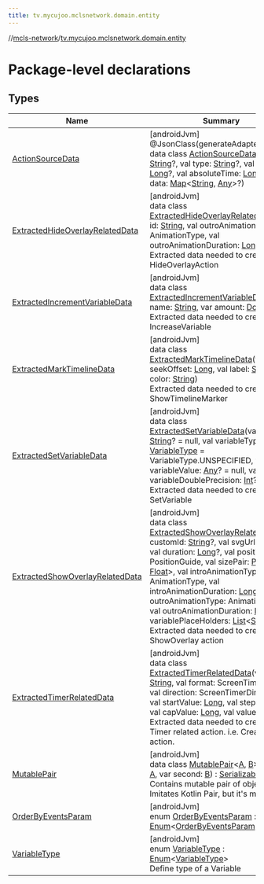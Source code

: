 ```yaml
---
title: tv.mycujoo.mclsnetwork.domain.entity
---
```

//[mcls-network](../../index.html)/[tv.mycujoo.mclsnetwork.domain.entity](index.html)



# Package-level declarations



## Types


| Name | Summary |
|---|---|
| [ActionSourceData](-action-source-data/index.html) | [androidJvm]<br>@JsonClass(generateAdapter = true)<br>data class [ActionSourceData](-action-source-data/index.html)(val id: [String](https://kotlinlang.org/api/latest/jvm/stdlib/kotlin/-string/index.html)?, val type: [String](https://kotlinlang.org/api/latest/jvm/stdlib/kotlin/-string/index.html)?, val offset: [Long](https://kotlinlang.org/api/latest/jvm/stdlib/kotlin/-long/index.html)?, val absoluteTime: [Long](https://kotlinlang.org/api/latest/jvm/stdlib/kotlin/-long/index.html)?, val data: [Map](https://kotlinlang.org/api/latest/jvm/stdlib/kotlin.collections/-map/index.html)&lt;[String](https://kotlinlang.org/api/latest/jvm/stdlib/kotlin/-string/index.html), [Any](https://kotlinlang.org/api/latest/jvm/stdlib/kotlin/-any/index.html)&gt;?) |
| [ExtractedHideOverlayRelatedData](-extracted-hide-overlay-related-data/index.html) | [androidJvm]<br>data class [ExtractedHideOverlayRelatedData](-extracted-hide-overlay-related-data/index.html)(val id: [String](https://kotlinlang.org/api/latest/jvm/stdlib/kotlin/-string/index.html), val outroAnimationType: AnimationType, val outroAnimationDuration: [Long](https://kotlinlang.org/api/latest/jvm/stdlib/kotlin/-long/index.html))<br>Extracted data needed to create a HideOverlayAction |
| [ExtractedIncrementVariableData](-extracted-increment-variable-data/index.html) | [androidJvm]<br>data class [ExtractedIncrementVariableData](-extracted-increment-variable-data/index.html)(val name: [String](https://kotlinlang.org/api/latest/jvm/stdlib/kotlin/-string/index.html), var amount: [Double](https://kotlinlang.org/api/latest/jvm/stdlib/kotlin/-double/index.html))<br>Extracted data needed to create a IncreaseVariable |
| [ExtractedMarkTimelineData](-extracted-mark-timeline-data/index.html) | [androidJvm]<br>data class [ExtractedMarkTimelineData](-extracted-mark-timeline-data/index.html)(val seekOffset: [Long](https://kotlinlang.org/api/latest/jvm/stdlib/kotlin/-long/index.html), val label: [String](https://kotlinlang.org/api/latest/jvm/stdlib/kotlin/-string/index.html), var color: [String](https://kotlinlang.org/api/latest/jvm/stdlib/kotlin/-string/index.html))<br>Extracted data needed to create a ShowTimelineMarker |
| [ExtractedSetVariableData](-extracted-set-variable-data/index.html) | [androidJvm]<br>data class [ExtractedSetVariableData](-extracted-set-variable-data/index.html)(val name: [String](https://kotlinlang.org/api/latest/jvm/stdlib/kotlin/-string/index.html)? = null, val variableType: [VariableType](-variable-type/index.html) = VariableType.UNSPECIFIED, var variableValue: [Any](https://kotlinlang.org/api/latest/jvm/stdlib/kotlin/-any/index.html)? = null, var variableDoublePrecision: [Int](https://kotlinlang.org/api/latest/jvm/stdlib/kotlin/-int/index.html)? = null)<br>Extracted data needed to create a SetVariable |
| [ExtractedShowOverlayRelatedData](-extracted-show-overlay-related-data/index.html) | [androidJvm]<br>data class [ExtractedShowOverlayRelatedData](-extracted-show-overlay-related-data/index.html)(val customId: [String](https://kotlinlang.org/api/latest/jvm/stdlib/kotlin/-string/index.html)?, val svgUrl: [String](https://kotlinlang.org/api/latest/jvm/stdlib/kotlin/-string/index.html), val duration: [Long](https://kotlinlang.org/api/latest/jvm/stdlib/kotlin/-long/index.html)?, val positionGuide: PositionGuide, val sizePair: [Pair](https://kotlinlang.org/api/latest/jvm/stdlib/kotlin/-pair/index.html)&lt;[Float](https://kotlinlang.org/api/latest/jvm/stdlib/kotlin/-float/index.html), [Float](https://kotlinlang.org/api/latest/jvm/stdlib/kotlin/-float/index.html)&gt;, val introAnimationType: AnimationType, val introAnimationDuration: [Long](https://kotlinlang.org/api/latest/jvm/stdlib/kotlin/-long/index.html), val outroAnimationType: AnimationType, val outroAnimationDuration: [Long](https://kotlinlang.org/api/latest/jvm/stdlib/kotlin/-long/index.html), val variablePlaceHolders: [List](https://kotlinlang.org/api/latest/jvm/stdlib/kotlin.collections/-list/index.html)&lt;[String](https://kotlinlang.org/api/latest/jvm/stdlib/kotlin/-string/index.html)&gt;)<br>Extracted data needed to create a ShowOverlay action |
| [ExtractedTimerRelatedData](-extracted-timer-related-data/index.html) | [androidJvm]<br>data class [ExtractedTimerRelatedData](-extracted-timer-related-data/index.html)(val name: [String](https://kotlinlang.org/api/latest/jvm/stdlib/kotlin/-string/index.html), val format: ScreenTimerFormat, val direction: ScreenTimerDirection, val startValue: [Long](https://kotlinlang.org/api/latest/jvm/stdlib/kotlin/-long/index.html), val step: [Long](https://kotlinlang.org/api/latest/jvm/stdlib/kotlin/-long/index.html), val capValue: [Long](https://kotlinlang.org/api/latest/jvm/stdlib/kotlin/-long/index.html), val value: [Long](https://kotlinlang.org/api/latest/jvm/stdlib/kotlin/-long/index.html))<br>Extracted data needed to create a Timer related action. i.e. CreateTimer action. |
| [MutablePair](-mutable-pair/index.html) | [androidJvm]<br>data class [MutablePair](-mutable-pair/index.html)&lt;[A](-mutable-pair/index.html), [B](-mutable-pair/index.html)&gt;(var first: [A](-mutable-pair/index.html), var second: [B](-mutable-pair/index.html)) : [Serializable](https://developer.android.com/reference/kotlin/java/io/Serializable.html)<br>Contains mutable pair of objects. Imitates Kotlin Pair, but it's mutable. |
| [OrderByEventsParam](-order-by-events-param/index.html) | [androidJvm]<br>enum [OrderByEventsParam](-order-by-events-param/index.html) : [Enum](https://kotlinlang.org/api/latest/jvm/stdlib/kotlin/-enum/index.html)&lt;[OrderByEventsParam](-order-by-events-param/index.html)&gt; |
| [VariableType](-variable-type/index.html) | [androidJvm]<br>enum [VariableType](-variable-type/index.html) : [Enum](https://kotlinlang.org/api/latest/jvm/stdlib/kotlin/-enum/index.html)&lt;[VariableType](-variable-type/index.html)&gt; <br>Define type of a Variable |


